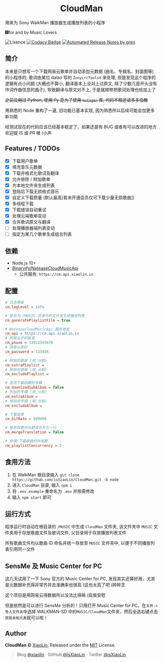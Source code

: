 <h1 align="center">CloudMan</h1>
用来为 Sony WalkMan 播放器生成播放列表的小程序

🎆for and by Music Lovers

![Lisence](https://img.shields.io/badge/license-MIT-blue.svg) [![Codacy Badge](https://app.codacy.com/project/badge/Grade/bc1e4b82b99148aca374b22108847f47)](https://www.codacy.com/manual/isXiaoLin/CloudMan) [![Automated Release Notes by gren](https://img.shields.io/badge/%F0%9F%A4%96-release%20notes-00B2EE.svg)](https://github.com/isXiaoLin/CloudMan/blob/node/CHANGELOG.md)

## 简介

本来是只想写一个下载网易云歌单并自动添加元数据 (曲名、专辑名、封面图等) 的小程序的, 歌词由某位 dalao 写的 `ZonyLrcToolsX` 来处理, 但是发现这个程序的逻辑有点小问题 (大概也不算小, 翻译基本上没对上过原文, 除了少数几首开头没有作词作曲信息的曲子), 导致翻译与原文对不上, 于是就顺带把歌词处理也给加上了

~~之前没用过 Python, 使用 Py 是为了使用 `mutagen` 库, 代码不精还请多多指教~~

用熟悉的 Node 重构了一遍, 旧功能已基本实现, 因为熟悉所以后续可能会加更多新功能

经测试现在的代码应该已经基本稳定了，如果还是有 BUG 或者有可以改进的地方欢迎提 IS 或 PR 嗷 (小声

## Features / TODOs

- [x] 下载用户歌单
- [x] 填充音乐元数据
- [x] 下载并格式化歌词及翻译
- [x] 允许排除 / 附加歌单
- [x] 为本地文件夹生成列表
- [x] 登陆后下载无损格式音乐
- [x] 自定义下载质量 (默认最高[若未开通会员仅可下载少量无损歌曲])
- [x] 多线程下载
- [x] 下载错误自动重试
- [x] 处理云端歌单变动
- [x] 合并歌词原文与翻译
- [ ] 处理播放器端列表变动
- [ ] 指定为某几个歌单生成组合列表

## 依赖

- Node.js 10+
- [Binaryify/NeteaseCloudMusicApi](https://github.com/Binaryify/NeteaseCloudMusicApi)
  - 公共服务: `https://cm.api.xiaolin.in`

## 配置

```ini
# 日志等级
cm_logLevel = info

# 是否为 /MUSIC 目录中的文件夹生成播放列表
cm_generatePlaylistFile = true

# NeteaseCloudMusicApi 服务地址
cm_api = https://cm.api.xiaolin.in
# 网易云手机账号
cm_phone = 13912345678
# 网易云密码
cm_password = 123456

# 附加的歌单 (用,分割)
cm_extraPlaylist = 
# 排除的歌单 (用,分割)
cm_excludePlaylist = 

# 是否下载收藏的专辑
cm_downloadSubAlbum = false
# 附加的专辑 (用,分割)
cm_extraAlbum = 
# 排除的专辑 (用,分割)
cm_excludeAlbum = 

# 下载音质
cm_bitRate = 999000

# 是否将歌词与翻译合并为一行
cm_mergeTranslation = false

# 处理/下载歌曲的并发数
cm_playlistConcurrency = 3
```

## 食用方法

1.  在 WalkMan 根目录输入 `git clone https://github.com/isXiaoLin/CloudMan.git -b node`
2.  进入 `CloudMan` 目录, 输入 `npm i`
3.  将 `.env.example` 重命名为 `.env` 并按需修改
4.  输入 `npm start` 即可

## 运行方式

程序运行时自动在根目录的 `/MUSIC` 中生成 `CloudMan` 文件夹, 该文件夹中 `MUSIC` 文件夹用于存放歌曲文件及歌词文件, 父目录用于存放播放列表文件

所有歌曲文件均以歌曲 ID 命名并统一存放至 `MUSIC` 文件夹中, 以便于不同播放列表引用同一文件

## SensMe 及 Music Center for PC

这几天试用了一下 Sony 官方的 Music Center for PC, 发现其实还算好用，尤其是元数据补充得非常齐并且准确率也很高 (这也太高了吧 (碎碎念

这个项目是用网易云得数据所以没法比得嘛 (自我安慰

但是依然是可以进行 SensMe 分析的！只用打开 Music Center for PC，在`文件->导入文件夹`中选择 WALKMAN-SD 中的`MUSIC/CloudMan`文件夹，然后全选右键点击`获取未知元素`就可以啦！

## Author

**CloudMan** © [XiaoLin](https://github.com/isXiaoLin), Released under the [MIT](./LICENSE) License.<br>

> Blog [@xiaolin](https://www.xiaolin.in) · GitHub [@isXiaoLin](https://github.com/isXiaoLin) · Twitter [@isXiaoLin](https://twitter.com/isXiaoLin)
